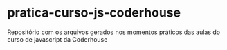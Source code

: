 # pratica-curso-js-coderhouse
Repositório com os arquivos gerados nos momentos práticos das aulas do curso de javascript da Coderhouse
